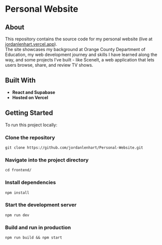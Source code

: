 # Personal Website  

## About  
This repository contains the source code for my personal website (live at [jordanlenhart.vercel.app](https://jordanlenhart.vercel.app)).  
The site showcases my background at Orange County Department of Education, my web development journey and skills I have learned along the way, and some projects I’ve built - like SceneIt, a web application that lets users browse, share, and review TV shows.

## Built With  
- **React and Supabase**  
- **Hosted on Vercel**

## Getting Started
To run this project locally:


### Clone the repository
```
git clone https://github.com/jordanlenhart/Personal-Website.git
```
### Navigate into the project directory
```
cd frontend/
```

### Install dependencies
```
npm install
```
### Start the development server
```
npm run dev
```
### Build and run in production
```
npm run build && npm start
```
